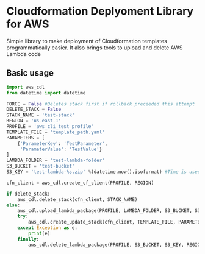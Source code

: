 # **C**loudformation **D**eplyoment **L**ibrary for AWS 

Simple library to make deployment of Cloudformation templates programmatically easier.
It also brings tools to upload and delete AWS Lambda code

## Basic usage
```python
import aws_cdl
from datetime import datetime

FORCE = False #Deletes stack first if rollback preceeded this attempt
DELETE_STACK = False
STACK_NAME = 'test-stack'
REGION = 'us-east-1'
PROFILE = 'aws_cli_test_profile'
TEMPLATE_FILE = 'template_path.yaml'
PARAMETERS = [
    {'ParameterKey': 'TestParameter',
     'ParameterValue': 'TestValue'}
]
LAMBDA_FOLDER = 'test-lambda-folder'
S3_BUCKET = 'test-bucket'
S3_KEY = 'test-lambda-%s.zip' %(datetime.now().isoformat) #Time is used for unique key names so lambda is updated with eventual code changes

cfn_client = aws_cdl.create_cf_client(PROFILE, REGION)

if delete_stack:
    aws_cdl.delete_stack(cfn_client, STACK_NAME)
else:
    aws_cdl.upload_lambda_package(PROFILE, LAMBDA_FOLDER, S3_BUCKET, S3_KEY, REGION)
    try:
        aws_cdl.create_update_stack(cfn_client, TEMPLATE_FILE, PARAMETERS, STACK_NAME, FORCE)
    except Exception as e:
        print(e)
    finally:
        aws_cdl.delete_lambda_package(PROFILE, S3_BUCKET, S3_KEY, REGION)
```